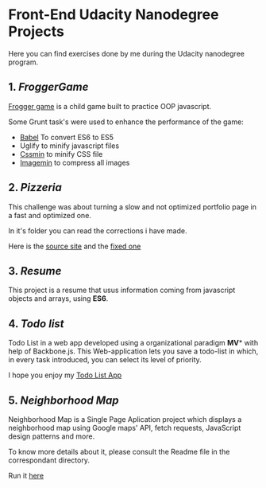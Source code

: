 # Front-End Udacity Nanodegree Projects
Here you can find exercises done by me during the Udacity nanodegree program.

## 1. *FroggerGame*
[Frogger game](https://rawgit.com/FDMOliveira/Front-end-nanodegree-exercises/master/FroggerGame/index.html) is a child game built to practice OOP javascript.

Some Grunt task's were used to enhance the performance of the game:
* [Babel](https://github.com/babel/grunt-babel) To convert ES6 to ES5
* Uglify to minify javascript files
* [Cssmin](https://github.com/gruntjs/grunt-contrib-cssmin) to minify CSS file
* [Imagemin](https://www.npmjs.com/package/grunt-contrib-imagemin) to compress all images

## 2. *Pizzeria*
This challenge was about turning a slow and not optimized portfolio page in a fast and optimized one.

In it's folder you can read the corrections i have made.

Here is the [source site](https://cdn.rawgit.com/udacity/frontend-nanodegree-mobile-portfolio/master/index.html)  and the [fixed one](https://cdn.rawgit.com/FDMOliveira/Front-end-nanodegree-exercises/e860488/Pizzeria/dist/index.html)
## 3. *Resume*
This project is a resume that usus information coming from javascript objects and arrays, using **ES6**.

## 4. *Todo list*
Todo List in a web app developed using a organizational paradigm **MV*** with help of Backbone.js.
This Web-application lets you save a todo-list in which, in every task introduced, you can select its level of priority. 

I hope you enjoy my [Todo List App](https://cdn.rawgit.com/FDMOliveira/Front-end-nanodegree-exercises/master/TodoList/index.html)

## 5. *Neighborhood Map*
Neighborhood Map is a Single Page Aplication project which displays a neighborhood map using Google maps' API, fetch requests, JavaScript design patterns and more.

To know more details about it, please consult the Readme file in the correspondant directory.

Run it [here](https://cdn.rawgit.com/FDMOliveira/Front-end-nanodegree-exercises/ba093fd/NeighborhoodMap/dist/index.html)